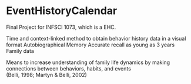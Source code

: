 # EventHistoryCalendar
Final Project for INFSCI 1073, which is a EHC.

Time and context-linked method to obtain behavior history data in a visual format 
Autobiographical Memory 
Accurate recall as young as 3 years
Family data

Means to increase understanding of family life dynamics by making connections between behaviors, habits, and events    
(Belli, 1998; Martyn & Belli, 2002) 
